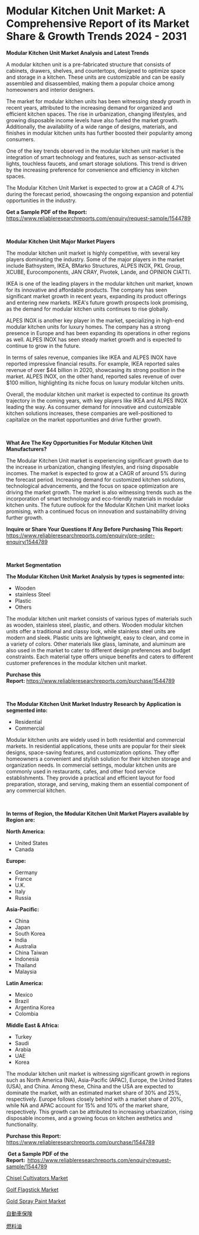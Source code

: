 <p><h1>Modular Kitchen Unit Market: A Comprehensive Report of its Market Share & Growth Trends 2024 - 2031</h1></p><p><strong>Modular Kitchen Unit Market Analysis and Latest Trends</strong></p>
<p><p>A modular kitchen unit is a pre-fabricated structure that consists of cabinets, drawers, shelves, and countertops, designed to optimize space and storage in a kitchen. These units are customizable and can be easily assembled and disassembled, making them a popular choice among homeowners and interior designers.</p><p>The market for modular kitchen units has been witnessing steady growth in recent years, attributed to the increasing demand for organized and efficient kitchen spaces. The rise in urbanization, changing lifestyles, and growing disposable income levels have also fueled the market growth. Additionally, the availability of a wide range of designs, materials, and finishes in modular kitchen units has further boosted their popularity among consumers.</p><p>One of the key trends observed in the modular kitchen unit market is the integration of smart technology and features, such as sensor-activated lights, touchless faucets, and smart storage solutions. This trend is driven by the increasing preference for convenience and efficiency in kitchen spaces.</p><p>The Modular Kitchen Unit Market is expected to grow at a CAGR of 4.7% during the forecast period, showcasing the ongoing expansion and potential opportunities in the industry.</p></p>
<p><strong>Get a Sample PDF of the Report:&nbsp;</strong> <a href="https://www.reliableresearchreports.com/enquiry/request-sample/1544789">https://www.reliableresearchreports.com/enquiry/request-sample/1544789</a></p>
<p>&nbsp;</p>
<p><strong>Modular Kitchen Unit Major Market Players</strong></p>
<p><p>The modular kitchen unit market is highly competitive, with several key players dominating the industry. Some of the major players in the market include Bathsystem, IKEA, BMarko Structures, ALPES INOX, PKL Group, XCUBE, Eurocomponents, JAN CRAY, Pivotek, Lande, and OPINION CIATTI.</p><p>IKEA is one of the leading players in the modular kitchen unit market, known for its innovative and affordable products. The company has seen significant market growth in recent years, expanding its product offerings and entering new markets. IKEA's future growth prospects look promising, as the demand for modular kitchen units continues to rise globally.</p><p>ALPES INOX is another key player in the market, specializing in high-end modular kitchen units for luxury homes. The company has a strong presence in Europe and has been expanding its operations in other regions as well. ALPES INOX has seen steady market growth and is expected to continue to grow in the future.</p><p>In terms of sales revenue, companies like IKEA and ALPES INOX have reported impressive financial results. For example, IKEA reported sales revenue of over $44 billion in 2020, showcasing its strong position in the market. ALPES INOX, on the other hand, reported sales revenue of over $100 million, highlighting its niche focus on luxury modular kitchen units.</p><p>Overall, the modular kitchen unit market is expected to continue its growth trajectory in the coming years, with key players like IKEA and ALPES INOX leading the way. As consumer demand for innovative and customizable kitchen solutions increases, these companies are well-positioned to capitalize on the market opportunities and drive further growth.</p></p>
<p>&nbsp;</p>
<p><strong>What Are The Key Opportunities For Modular Kitchen Unit Manufacturers?</strong></p>
<p><p>The Modular Kitchen Unit market is experiencing significant growth due to the increase in urbanization, changing lifestyles, and rising disposable incomes. The market is expected to grow at a CAGR of around 5% during the forecast period. Increasing demand for customized kitchen solutions, technological advancements, and the focus on space optimization are driving the market growth. The market is also witnessing trends such as the incorporation of smart technology and eco-friendly materials in modular kitchen units. The future outlook for the Modular Kitchen Unit market looks promising, with a continued focus on innovation and sustainability driving further growth.</p></p>
<p><strong>Inquire or Share Your Questions If Any Before Purchasing This Report:</strong> <a href="https://www.reliableresearchreports.com/enquiry/pre-order-enquiry/1544789">https://www.reliableresearchreports.com/enquiry/pre-order-enquiry/1544789</a></p>
<p>&nbsp;</p>
<p><strong>Market Segmentation</strong></p>
<p><strong>The Modular Kitchen Unit Market Analysis by types is segmented into:</strong></p>
<p><ul><li>Wooden</li><li>stainless Steel</li><li>Plastic</li><li>Others</li></ul></p>
<p><p>The modular kitchen unit market consists of various types of materials such as wooden, stainless steel, plastic, and others. Wooden modular kitchen units offer a traditional and classy look, while stainless steel units are modern and sleek. Plastic units are lightweight, easy to clean, and come in a variety of colors. Other materials like glass, laminate, and aluminum are also used in the market to cater to different design preferences and budget constraints. Each material type offers unique benefits and caters to different customer preferences in the modular kitchen unit market.</p></p>
<p><strong>Purchase this Report:&nbsp;</strong><a href="https://www.reliableresearchreports.com/purchase/1544789">https://www.reliableresearchreports.com/purchase/1544789</a></p>
<p>&nbsp;</p>
<p><strong>The Modular Kitchen Unit Market Industry Research by Application is segmented into:</strong></p>
<p><ul><li>Residential</li><li>Commercial</li></ul></p>
<p><p>Modular kitchen units are widely used in both residential and commercial markets. In residential applications, these units are popular for their sleek designs, space-saving features, and customization options. They offer homeowners a convenient and stylish solution for their kitchen storage and organization needs. In commercial settings, modular kitchen units are commonly used in restaurants, cafes, and other food service establishments. They provide a practical and efficient layout for food preparation, storage, and serving, making them an essential component of any commercial kitchen.</p></p>
<p>&nbsp;</p>
<p><strong>In terms of Region, the Modular Kitchen Unit Market Players available by Region are:</strong></p>
<p>
    <p> <strong> North America: </strong>
        <ul>
            <li>United States</li>
            <li>Canada</li>
        </ul>
        </p> 
    <p> <strong> Europe: </strong>
        <ul>
            <li>Germany</li>
            <li>France</li>
            <li>U.K.</li>
            <li>Italy</li>
            <li>Russia</li>
        </ul>
        </p> 
    <p> <strong> Asia-Pacific: </strong>
        <ul>
            <li>China</li>
            <li>Japan</li>
            <li>South Korea</li>
            <li>India</li>
            <li>Australia</li>
            <li>China Taiwan</li>
            <li>Indonesia</li>
            <li>Thailand</li>
            <li>Malaysia</li>
        </ul>
        </p> 
    <p> <strong> Latin America: </strong>
        <ul>
            <li>Mexico</li>
            <li>Brazil</li>
            <li>Argentina Korea</li>
            <li>Colombia</li>
        </ul>
        </p> 
    <p> <strong> Middle East & Africa: </strong>
        <ul>
            <li>Turkey</li>
            <li>Saudi</li>
            <li>Arabia</li>
            <li>UAE</li>
            <li>Korea</li>
        </ul>
    </p>
    </p>
<p><p>The modular kitchen unit market is witnessing significant growth in regions such as North America (NA), Asia-Pacific (APAC), Europe, the United States (USA), and China. Among these, China and the USA are expected to dominate the market, with an estimated market share of 30% and 25%, respectively. Europe follows closely behind with a market share of 20%, while NA and APAC account for 15% and 10% of the market share, respectively. This growth can be attributed to increasing urbanization, rising disposable incomes, and a growing focus on kitchen aesthetics and functionality.</p></p>
<p><strong>Purchase this Report: </strong><a href="https://www.reliableresearchreports.com/purchase/1544789">https://www.reliableresearchreports.com/purchase/1544789</a></p>
<p>&nbsp;<strong>Get a Sample PDF of the Report:&nbsp;&nbsp;</strong><a href="https://www.reliableresearchreports.com/enquiry/request-sample/1544789">https://www.reliableresearchreports.com/enquiry/request-sample/1544789</a></p>
<p><strong></strong></p>
<p><p><a href="https://issuu.com/reportprime-2/docs/chisel-cultivators-market-size-2030.pptx">Chisel Cultivators Market</a></p><p><a href="https://github.com/guneycigdem35/Market-Research-Report-List-2/blob/main/golf-flagstick-market.md">Golf Flagstick Market</a></p><p><a href="https://github.com/biheemgalvinlouises6hokrh3h/Market-Research-Report-List-1/blob/main/gold-spray-paint-market.md">Gold Spray Paint Market</a></p><p><a href="https://medium.com/@hazelnutt83/%E8%87%AA%E5%8B%95%E8%BB%8A%E4%BF%9D%E9%99%BA%E5%B8%82%E5%A0%B4%E3%81%AF-%E5%B8%82%E5%A0%B4%E3%82%B7%E3%82%A7%E3%82%A2-%E5%B8%82%E5%A0%B4%E3%83%88%E3%83%AC%E3%83%B3%E3%83%89-%E5%B8%82%E5%A0%B4%E6%88%90%E9%95%B7%E3%81%AB%E9%96%A2%E3%81%99%E3%82%8B%E6%83%85%E5%A0%B1%E3%82%92%E6%8F%90%E4%BE%9B%E3%81%97%E3%81%A6%E3%81%84%E3%81%BE%E3%81%99-f9192729d9b4">自動車保険</a></p><p><a href="https://medium.com/@kamdeall7845/%E7%87%83%E6%96%99%E6%B2%B9%E3%81%AE%E5%B8%82%E5%A0%B4%E8%A6%8F%E6%A8%A1%E3%81%AF-%E3%82%B0%E3%83%AD%E3%83%BC%E3%83%90%E3%83%AB%E7%94%A3%E6%A5%AD%E3%81%AB%E3%81%8A%E3%81%91%E3%82%8B%E6%9C%80%E9%81%A9%E3%81%AA%E3%83%9E%E3%83%BC%E3%82%B1%E3%83%86%E3%82%A3%E3%83%B3%E3%82%B0%E3%83%81%E3%83%A3%E3%83%8D%E3%83%AB%E3%82%92%E7%A4%BA%E3%81%97%E3%81%BE%E3%81%97%E3%81%9F-b0e0d380c940">燃料油</a></p></p>